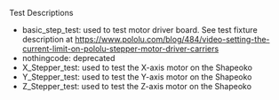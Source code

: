 Test Descriptions
- basic_step_test: used to test motor driver board. See test fixture description at https://www.pololu.com/blog/484/video-setting-the-current-limit-on-pololu-stepper-motor-driver-carriers
- nothingcode: deprecated
- X_Stepper_test: used to test the X-axis motor on the Shapeoko
- Y_Stepper_test: used to test the Y-axis motor on the Shapeoko
- Z_Stepper_test: used to test the Z-axis motor on the Shapeoko
